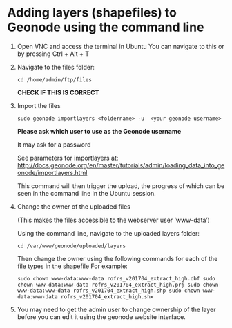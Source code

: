 # Adding layers (shapefiles) to Geonode using the command line

1.  Open VNC and access the terminal in Ubuntu
    You can navigate to this or by pressing Ctrl + Alt + T

2.  Navigate to the files folder:

    `cd /home/admin/ftp/files`

    **CHECK IF THIS IS CORRECT**
    
3.  Import the files
    
    `sudo geonode importlayers <foldername> -u  <your geonode username>`
    
    **Please ask which user to use as the Geonode username**
    
    It may ask for a password

    See parameters for importlayers at: http://docs.geonode.org/en/master/tutorials/admin/loading_data_into_geonode/importlayers.html

    This command will then trigger the upload, the progress of which can be seen in the command line in the Ubuntu session.

4.  Change the owner of the uploaded files 

    (This makes the files accessible to the webserver user ‘www-data’)

    Using the command line, navigate to the uploaded layers folder:

    `cd /var/www/geonode/uploaded/layers`

    Then change the owner using the following commands for each of the file types in the shapefile
    For example:

    `sudo chown www-data:www-data rofrs_v201704_extract_high.dbf
    sudo chown www-data:www-data rofrs_v201704_extract_high.prj
    sudo chown www-data:www-data rofrs_v201704_extract_high.shp
    sudo chown www-data:www-data rofrs_v201704_extract_high.shx`


5.  You may need to get the admin user to change ownership of the layer before you can edit it using the geonode website interface.
